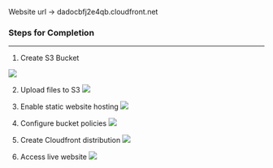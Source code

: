 Website url -> dadocbfj2e4qb.cloudfront.net

### Steps for Completion
------

1. Create S3 Bucket

![](https://i.imgur.com/v30Vi2H.png)

2. Upload files to S3
![](https://i.imgur.com/y6qJQk1.png)

3. Enable static website hosting
![](https://i.imgur.com/Ydof4qS.png)

4. Configure bucket policies
![](https://i.imgur.com/T6iv7pu.png)

5. Create Cloudfront distribution
![](https://i.imgur.com/YJiyXtX.png)

6. Access live website
![](https://i.imgur.com/vs4WBqT.png)
